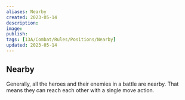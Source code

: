 ```yaml
---
aliases: Nearby
created: 2023-05-14
description: 
image: 
publish: 
tags: [13A/Combat/Rules/Positions/Nearby]
updated: 2023-05-14
---
```


## Nearby

Generally, all the heroes and their enemies in a battle are nearby. That means they can reach each other with a single move action.